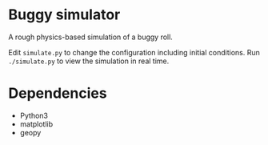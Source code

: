 # Buggy simulator

A rough physics-based simulation of a buggy roll.

Edit `simulate.py` to change the configuration including initial conditions. Run `./simulate.py` to view the simulation in real time.

# Dependencies
* Python3
* matplotlib
* geopy
